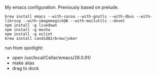 My emacs configuration. Previously based on prelude.

``` shell
brew install emacs --with-cocoa --with-gnutls --with-dbus --with-librsvg --with-imagemagick@6 --with-mailutils --devel
npm install -g livedown
npm install -g mocha
npm install -g eslint
brew install candid82/brew/joker
```

run from spotlight:

- open /usr/local/Cellar/emacs/26.0.91/
- make alias
- drag to dock
